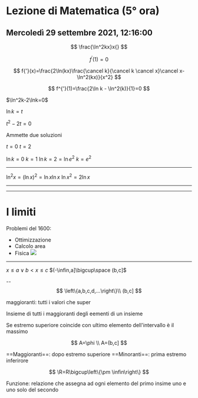 # Lezione di Matematica (5° ora)
## Mercoledì 29 settembre 2021, 12:16:00

$$
\frac{\ln^2kx}x{}
$$

$$
f^{'}(1)=0
$$

$$
f{'}(x)=\frac{2\ln(kx)\frac{\cancel k}{\cancel k \cancel x}\cancel x-\ln^2(kx)}{x^2}
$$

$$
f^{'}(1)=\frac{2\ln k - \ln^2(k)}{1}=0
$$


$\ln^2k-2\lnk=0$

$\ln k=t$

$t^2-2t=0$

Ammette due soluzioni

$t=0$
$t=2$


$\ln k=0$
$k=1$
$\ln k=2=\ln e^2$
$k=e^2$


---
$\ln^2x=(\ln x)^2=\ln x\ln x$
$\ln x^2=2\ln x$

---
---
# I limiti
Problemi del 1600:
* Ottimizzazione
* Calcolo area
* Fisica
![](https://i.imgur.com/DqWnwA6.jpg)

---
$x \leq a \lor b < x \leq c$
$(-\infin,a]\bigcup\space (b,c]$


--
$$
\left\{a,b,c,d,...\right\}\\
(b,c]
$$

maggioranti: tutti i valori che super

Insieme di tutti i  maggioranti degli eementi di un insieme

Se estremo superiore coincide con ultimo elemento dell'intervallo  è il massimo

$$
A=\phi \\
A=(b,c]
$$

==Maggioranti==: dopo estremo superiore
==Minoranti==: prima estremo inferirore


$$
\R=R\bigcup\left\{\pm \infin\right\}
$$

Funzione:
relazione che assegna ad ogni elemento del primo insime uno e uno solo del secondo
<!--stackedit_data:
eyJoaXN0b3J5IjpbMTY0ODU2ODY0MCwtMTA3MjIxMzU3MCwxOT
k3NzAyOTEwLC0xMzk3MDI0NDUwLDM0MDAzMDA0OSwxMjYyODY3
MjM5XX0=
-->